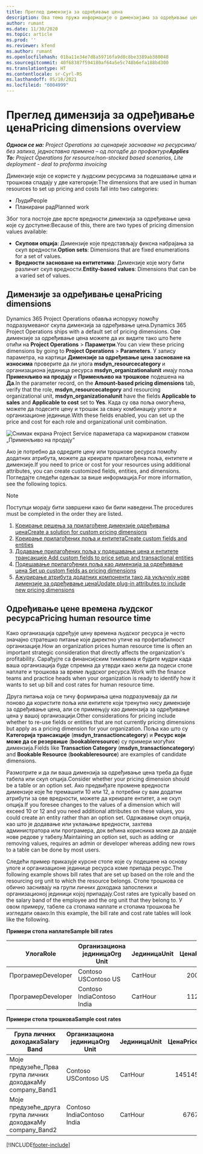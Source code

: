 ```yaml
---
title: Преглед димензија за одређивање цена
description: Ова тема пружа информације о димензијама за одређивање цена у услузи Dynamics 365 Project Operations.
author: rumant
ms.date: 11/30/2020
ms.topic: article
ms.prod: ''
ms.reviewer: kfend
ms.author: rumant
ms.openlocfilehash: 01ba11e34e7d8a59716fa9d8c8be3389ab380048
ms.sourcegitcommit: 40f68387f594180af64a5e5c748b6efa188bd300
ms.translationtype: HT
ms.contentlocale: sr-Cyrl-RS
ms.lasthandoff: 05/10/2021
ms.locfileid: "6004999"
---
```

# <a name="pricing-dimensions-overview"></a><span data-ttu-id="8aa55-103">Преглед димензија за одређивање цена</span><span class="sxs-lookup"><span data-stu-id="8aa55-103">Pricing dimensions overview</span></span>

<span data-ttu-id="8aa55-104">_**Односи се на:** Project Operations за сценарије засноване на ресурсима/без залиха, једноставна примена – од погодбе до профактуре_</span><span class="sxs-lookup"><span data-stu-id="8aa55-104">_**Applies To:** Project Operations for resource/non-stocked based scenarios, Lite deployment - deal to proforma invoicing_</span></span>

<span data-ttu-id="8aa55-105">Димензије које се користе у људским ресурсима за подешавање цена и трошкова спадају у две категорије:</span><span class="sxs-lookup"><span data-stu-id="8aa55-105">The dimensions that are used in human resources to set up pricing and costs fall into two categories:</span></span>

- <span data-ttu-id="8aa55-106">Људи</span><span class="sxs-lookup"><span data-stu-id="8aa55-106">People</span></span>
- <span data-ttu-id="8aa55-107">Планирани рад</span><span class="sxs-lookup"><span data-stu-id="8aa55-107">Planned work</span></span>

<span data-ttu-id="8aa55-108">Због тога постоје две врсте вредности димензија за одређивање цена које су доступне:</span><span class="sxs-lookup"><span data-stu-id="8aa55-108">Because of this, there are two types of pricing dimension values available:</span></span>

- <span data-ttu-id="8aa55-109">**Скупови опција**: Димензије које представљају фиксна набрајања за скуп вредности.</span><span class="sxs-lookup"><span data-stu-id="8aa55-109">**Option sets**: Dimensions that are fixed enumerations for a set of values.</span></span>
- <span data-ttu-id="8aa55-110">**Вредности засноване на ентитетима**: Димензије које могу бити различит скуп вредности.</span><span class="sxs-lookup"><span data-stu-id="8aa55-110">**Entity-based values**: Dimensions that can be a varied set of values.</span></span>

## <a name="pricing-dimensions"></a><span data-ttu-id="8aa55-111">Димензије за одређивање цена</span><span class="sxs-lookup"><span data-stu-id="8aa55-111">Pricing dimensions</span></span>

<span data-ttu-id="8aa55-112">Dynamics 365 Project Operations обавља испоруку помоћу подразумеваног скупа димензија за одређивање цена.</span><span class="sxs-lookup"><span data-stu-id="8aa55-112">Dynamics 365 Project Operations ships with a default set of pricing dimensions.</span></span> <span data-ttu-id="8aa55-113">Ове димензије за одређивање цена можете да их видите тако што ћете отићи на **Project Operations** > **Параметри**.</span><span class="sxs-lookup"><span data-stu-id="8aa55-113">You can view these pricing dimensions by going to **Project Operations** > **Parameters**.</span></span> <span data-ttu-id="8aa55-114">У запису параметра, на картици **Димензије за одређивање цена засноване на износима** проверите да ли улога **msdyn_resourcecategory** и организациона јединица ресурса **msdyn_organizationalunit** имају поља **Применљиво на продају** и **Применљиво на трошкове** подешена на **Да**.</span><span class="sxs-lookup"><span data-stu-id="8aa55-114">In the parameter record, on the **Amount-based pricing dimensions** tab, verify that the role, **msdyn_resourcecategory** and resourcing organizational unit, **msdyn_organizationalunit** have the fields **Applicable to sales** and **Applicable to cost** set to **Yes**.</span></span> <span data-ttu-id="8aa55-115">Када су ова поља омогућена, можете да подесите цену и трошак за сваку комбинацију улоге и организационе јединице.</span><span class="sxs-lookup"><span data-stu-id="8aa55-115">With these fields enabled, you can set up the price and cost for each role and organizational unit combination.</span></span>

![Снимак екрана Project Service параметара са маркираном ставком „Применљиво на продају“](media/PS-OOB-parameters.png)

<span data-ttu-id="8aa55-117">Ако је потребно да одредите цену или трошкове ресурса помоћу додатних атрибута, можете да креирате прилагођена поља, ентитете и димензије.</span><span class="sxs-lookup"><span data-stu-id="8aa55-117">If you need to price or cost for your resources using additional attributes, you can create customized fields, entities, and dimensions.</span></span> <span data-ttu-id="8aa55-118">Погледајте следећи одељак за више информација.</span><span class="sxs-lookup"><span data-stu-id="8aa55-118">For more information, see the following topics.</span></span> 
  
  > [!NOTE]
  > <span data-ttu-id="8aa55-119">Поступци морају бити завршени како би били наведени.</span><span class="sxs-lookup"><span data-stu-id="8aa55-119">The procedures must be completed in the order they are listed.</span></span>

1. [<span data-ttu-id="8aa55-120">Креирање решења за прилагођене димензије одређивања цена</span><span class="sxs-lookup"><span data-stu-id="8aa55-120">Create a solution for custom pricing dimensions</span></span>](../sales/create-solution-custompd.md)
2. [<span data-ttu-id="8aa55-121">Креирање прилагођених поља и ентитета</span><span class="sxs-lookup"><span data-stu-id="8aa55-121">Create custom fields and entities</span></span>](create-custom-fields-entities-pricing-dimensions.md)
3. [<span data-ttu-id="8aa55-122">Додавање прилагођених поља у подешавање цена и ентитете трансакције </span><span class="sxs-lookup"><span data-stu-id="8aa55-122">Add custom fields to price setup and transactional entities</span></span>](add-custom-fields-price-setup-transactional-entities.md)
4. [<span data-ttu-id="8aa55-123">Подешавање прилагођених поља као димензија за одређивање цена </span><span class="sxs-lookup"><span data-stu-id="8aa55-123">Set up custom fields as pricing dimensions</span></span>](set-up-custom-fields-pricing-dimensions.md)
5. [<span data-ttu-id="8aa55-124">Ажурирање атрибута додатних компоненти тако да укључују нове димензије за одређивање цена</span><span class="sxs-lookup"><span data-stu-id="8aa55-124">Update plug-in attributes to include new pricing dimensions</span></span>](update-plugin-attributes-pd.md)


## <a name="pricing-human-resource-time"></a><span data-ttu-id="8aa55-125">Одређивање цене времена људског ресурса</span><span class="sxs-lookup"><span data-stu-id="8aa55-125">Pricing human resource time</span></span>
<span data-ttu-id="8aa55-126">Како организација одређује цену времена људског ресурса је често значајно стратешко питање које директно утиче на профитабилност организације.</span><span class="sxs-lookup"><span data-stu-id="8aa55-126">How an organization prices human resource time is often an important strategic consideration that directly affects the organization's profitability.</span></span> <span data-ttu-id="8aa55-127">Сарађујте са финансијским тимовима и будите мудри када ваша организација буде спремна да утврди како жели да подеси стопе наплате и трошкова за време људског ресурса.</span><span class="sxs-lookup"><span data-stu-id="8aa55-127">Work with the finance teams and practice heads when your organization is ready to identify how it wants to set up bill and cost rates for human resource time.</span></span>

<span data-ttu-id="8aa55-128">Друга питања која се тичу формирања цена подразумевају да ли поново да користите поља или ентитете који тренутно нису димензије за одређивање цена, али се примењују као димензија за одређивање цена у вашој организацији.</span><span class="sxs-lookup"><span data-stu-id="8aa55-128">Other considerations for pricing include whether to re-use fields or entities that are not currently pricing dimensions but apply as a pricing dimension for your organization.</span></span> <span data-ttu-id="8aa55-129">Поља као што су **Категорија трансакције** (**msdyn_transactioncategory**) и **Ресурс који може да се резервише** (**bookableresource**) су примери могућих димензија.</span><span class="sxs-lookup"><span data-stu-id="8aa55-129">Fields like **Transaction Category** (**msdyn_transactioncategory**) and **Bookable Resource** (**bookableresource**) are examples of candidate dimensions.</span></span> 

<span data-ttu-id="8aa55-130">Размотрите и да ли ваша димензија за одређивање цена треба да буде табела или скуп опција.</span><span class="sxs-lookup"><span data-stu-id="8aa55-130">Consider whether your pricing dimension should be a table or an option set.</span></span> <span data-ttu-id="8aa55-131">Ако предвиђате промене вредности димензије које ће премашити 10 или 12, а потребни су вам додатни атрибути за ове вредности, можете да креирате ентитет, а не скуп опција.</span><span class="sxs-lookup"><span data-stu-id="8aa55-131">If you foresee changes to the values of a dimension which will exceed 10 or 12 and you need additional attributes on these values, you could create an entity rather than an option set.</span></span> <span data-ttu-id="8aa55-132">Одржавање скуп опција, као што је додавање или уклањање вредности, захтева администратора или програмера, док већина корисника може да додаје нове редове у табелу.</span><span class="sxs-lookup"><span data-stu-id="8aa55-132">Maintaining an option set, such as adding or removing values, requires an admin or developer whereas adding new rows to a table can be done by most users.</span></span>

<span data-ttu-id="8aa55-133">Следећи пример приказује курсне стопе које су подешене на основу улоге и организационе јединице ресурса коме припада ресурс.</span><span class="sxs-lookup"><span data-stu-id="8aa55-133">The following example shows bill rates that are set up based on the role and the resourcing org unit to which the resource belongs.</span></span> <span data-ttu-id="8aa55-134">Стопе трошкова се обично заснивају на групи личних доходака запослених и организационој јединици којој припадају.</span><span class="sxs-lookup"><span data-stu-id="8aa55-134">Cost rates are typically based on the salary band of the employee and the org unit that they belong to.</span></span> <span data-ttu-id="8aa55-135">У овом примеру, табеле са стопама наплате и стопама трошкова ће изгледати овако:</span><span class="sxs-lookup"><span data-stu-id="8aa55-135">In this example, the bill rate and cost rate tables will look like the following.</span></span>

<span data-ttu-id="8aa55-136">**Примери стопа наплате**</span><span class="sxs-lookup"><span data-stu-id="8aa55-136">**Sample bill rates**</span></span>

| <span data-ttu-id="8aa55-137">Улога</span><span class="sxs-lookup"><span data-stu-id="8aa55-137">Role</span></span>        | <span data-ttu-id="8aa55-138">Организациона јединица</span><span class="sxs-lookup"><span data-stu-id="8aa55-138">Org Unit</span></span>    |<span data-ttu-id="8aa55-139">Јединица</span><span class="sxs-lookup"><span data-stu-id="8aa55-139">Unit</span></span>      |<span data-ttu-id="8aa55-140">Цена</span><span class="sxs-lookup"><span data-stu-id="8aa55-140">Price</span></span>      |<span data-ttu-id="8aa55-141">Валута</span><span class="sxs-lookup"><span data-stu-id="8aa55-141">Currency</span></span>  |
| ------------|-------------|----------|----------:|----------|
| <span data-ttu-id="8aa55-142">Програмер</span><span class="sxs-lookup"><span data-stu-id="8aa55-142">Developer</span></span>   | <span data-ttu-id="8aa55-143">Contoso US</span><span class="sxs-lookup"><span data-stu-id="8aa55-143">Contoso US</span></span>  |<span data-ttu-id="8aa55-144">Сат</span><span class="sxs-lookup"><span data-stu-id="8aa55-144">Hour</span></span> | <span data-ttu-id="8aa55-145">200</span><span class="sxs-lookup"><span data-stu-id="8aa55-145">200</span></span>|<span data-ttu-id="8aa55-146">USD решење</span><span class="sxs-lookup"><span data-stu-id="8aa55-146">USD</span></span>     |
| <span data-ttu-id="8aa55-147">Програмер</span><span class="sxs-lookup"><span data-stu-id="8aa55-147">Developer</span></span>   | <span data-ttu-id="8aa55-148">Contoso India</span><span class="sxs-lookup"><span data-stu-id="8aa55-148">Contoso India</span></span> |<span data-ttu-id="8aa55-149">Сат</span><span class="sxs-lookup"><span data-stu-id="8aa55-149">Hour</span></span>|   <span data-ttu-id="8aa55-150">112</span><span class="sxs-lookup"><span data-stu-id="8aa55-150">112</span></span>|<span data-ttu-id="8aa55-151">USD решење</span><span class="sxs-lookup"><span data-stu-id="8aa55-151">USD</span></span>     |


<span data-ttu-id="8aa55-152">**Примери стопа трошкова**</span><span class="sxs-lookup"><span data-stu-id="8aa55-152">**Sample cost rates**</span></span>

| <span data-ttu-id="8aa55-153">Група личних доходака</span><span class="sxs-lookup"><span data-stu-id="8aa55-153">Salary Band</span></span>     | <span data-ttu-id="8aa55-154">Организациона јединица</span><span class="sxs-lookup"><span data-stu-id="8aa55-154">Org Unit</span></span>    |<span data-ttu-id="8aa55-155">Јединица</span><span class="sxs-lookup"><span data-stu-id="8aa55-155">Unit</span></span>      |<span data-ttu-id="8aa55-156">Цена</span><span class="sxs-lookup"><span data-stu-id="8aa55-156">Price</span></span>      |<span data-ttu-id="8aa55-157">Валута</span><span class="sxs-lookup"><span data-stu-id="8aa55-157">Currency</span></span>  |
| ----------------|-------------|----------|----------:|----------|
| <span data-ttu-id="8aa55-158">Моје предузеће_Прва група личних доходака</span><span class="sxs-lookup"><span data-stu-id="8aa55-158">My company_Band1</span></span> | <span data-ttu-id="8aa55-159">Contoso US</span><span class="sxs-lookup"><span data-stu-id="8aa55-159">Contoso US</span></span>  |<span data-ttu-id="8aa55-160">Сат</span><span class="sxs-lookup"><span data-stu-id="8aa55-160">Hour</span></span> | <span data-ttu-id="8aa55-161">145</span><span class="sxs-lookup"><span data-stu-id="8aa55-161">145</span></span>|<span data-ttu-id="8aa55-162">USD решење</span><span class="sxs-lookup"><span data-stu-id="8aa55-162">USD</span></span>     |
| <span data-ttu-id="8aa55-163">Моје предузеће_друга група личних доходака</span><span class="sxs-lookup"><span data-stu-id="8aa55-163">My company_Band2</span></span> | <span data-ttu-id="8aa55-164">Contoso India</span><span class="sxs-lookup"><span data-stu-id="8aa55-164">Contoso India</span></span> |<span data-ttu-id="8aa55-165">Сат</span><span class="sxs-lookup"><span data-stu-id="8aa55-165">Hour</span></span>|   <span data-ttu-id="8aa55-166">67</span><span class="sxs-lookup"><span data-stu-id="8aa55-166">67</span></span>|<span data-ttu-id="8aa55-167">USD решење</span><span class="sxs-lookup"><span data-stu-id="8aa55-167">USD</span></span>     |


[!INCLUDE[footer-include](../includes/footer-banner.md)]